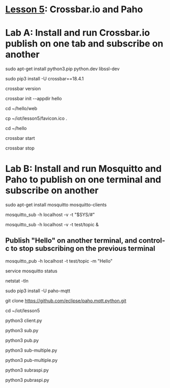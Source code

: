 # <a href="https://goo.gl/shPybk">Lesson 5</a>: Crossbar.io and Paho

# Lab A: Install and run Crossbar.io publish on one tab and subscribe on another

sudo apt-get install python3.pip python.dev libssl-dev

sudo pip3 install -U crossbar==18.4.1

crossbar version

crossbar init --appdir hello

cd ~/hello/web

cp ~/iot/lesson5/favicon.ico .

cd ~/hello

crossbar start

crossbar stop

# Lab B: Install and run Mosquitto and Paho to publish on one terminal and subscribe on another

sudo apt-get install mosquitto mosquitto-clients

mosquitto_sub -h localhost -v -t "\$SYS/#"

mosquitto_sub -h localhost -v -t test/topic &

## Publish "Hello" on another terminal, and control-c to stop subscribing on the previous terminal

mosquitto_pub -h localhost -t test/topic -m "Hello"

service mosquitto status

netstat -tln

sudo pip3 install -U paho-mqtt

git clone https://github.com/eclipse/paho.mqtt.python.git

cd ~/iot/lesson5

python3 client.py

python3 sub.py

python3 pub.py

python3 sub-multiple.py

python3 pub-multiple.py

python3 subraspi.py

python3 pubraspi.py
